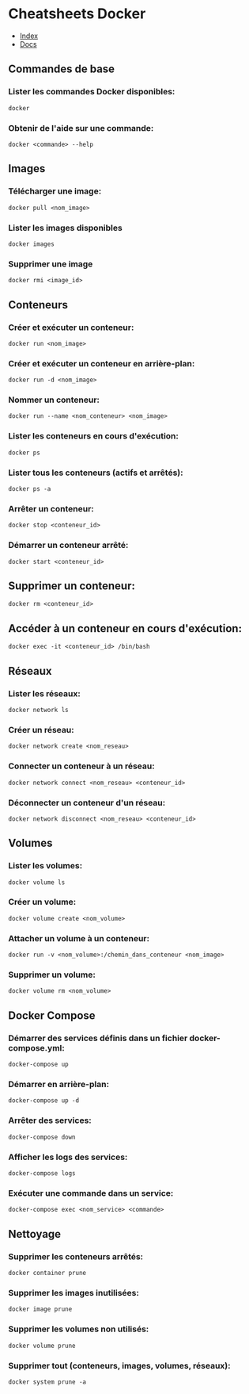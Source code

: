 # Cheatsheets Docker

- [Index](/Readme.md)
- [Docs](https://docs.docker.com/)

## Commandes de base
### Lister les commandes Docker disponibles:
    docker 

### Obtenir de l'aide sur une commande:
    docker <commande> --help

## Images
### Télécharger une image:
    docker pull <nom_image>

### Lister les images disponibles
    docker images

### Supprimer une image
    docker rmi <image_id>

## Conteneurs
### Créer et exécuter un conteneur:
    docker run <nom_image>

### Créer et exécuter un conteneur en arrière-plan:
    docker run -d <nom_image>

### Nommer un conteneur:
    docker run --name <nom_conteneur> <nom_image>

### Lister les conteneurs en cours d'exécution:
    docker ps

### Lister tous les conteneurs (actifs et arrêtés):
    docker ps -a

### Arrêter un conteneur:
    docker stop <conteneur_id>

### Démarrer un conteneur arrêté:
    docker start <conteneur_id>

## Supprimer un conteneur:
    docker rm <conteneur_id>

## Accéder à un conteneur en cours d'exécution:
    docker exec -it <conteneur_id> /bin/bash


## Réseaux
### Lister les réseaux:
    docker network ls

### Créer un réseau:
    docker network create <nom_reseau>

### Connecter un conteneur à un réseau:
    docker network connect <nom_reseau> <conteneur_id>

### Déconnecter un conteneur d'un réseau:
    docker network disconnect <nom_reseau> <conteneur_id>

## Volumes
### Lister les volumes:
    docker volume ls

### Créer un volume:
    docker volume create <nom_volume>

### Attacher un volume à un conteneur:
    docker run -v <nom_volume>:/chemin_dans_conteneur <nom_image>

### Supprimer un volume:
    docker volume rm <nom_volume>

## Docker Compose
### Démarrer des services définis dans un fichier docker-compose.yml:
    docker-compose up

### Démarrer en arrière-plan:
    docker-compose up -d

### Arrêter des services:
    docker-compose down

### Afficher les logs des services:
    docker-compose logs

### Exécuter une commande dans un service:
    docker-compose exec <nom_service> <commande>

## Nettoyage
### Supprimer les conteneurs arrêtés:
    docker container prune

### Supprimer les images inutilisées:
    docker image prune

### Supprimer les volumes non utilisés:
    docker volume prune

### Supprimer tout (conteneurs, images, volumes, réseaux):
    docker system prune -a
